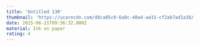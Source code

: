 ```yaml
---
title: 'Untitled 130'
thumbnail: 'https://ucarecdn.com/d8ca05c0-6a0c-48a4-ae31-cf2ab7ad1a38/'
date: 2015-06-21T09:36:32.000Z
material: Ink on paper
rating: 4
---
```

